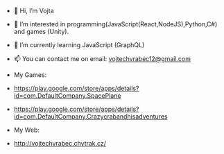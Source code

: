 - 👋 Hi, I’m Vojta
- 👀 I’m interested in programming(JavaScript(React,NodeJS),Python,C#) and games (Unity).
- 🌱 I’m currently learning JavaScript (GraphQL)
- 📫 You can contact me on email: vojtechvrabec12@gmail.com

- My Games:
- https://play.google.com/store/apps/details?id=com.DefaultCompany.SpacePlane
- https://play.google.com/store/apps/details?id=com.DefaultCompany.Crazycrabandhisadventures

- My Web:
- http://vojtechvrabec.chytrak.cz/
